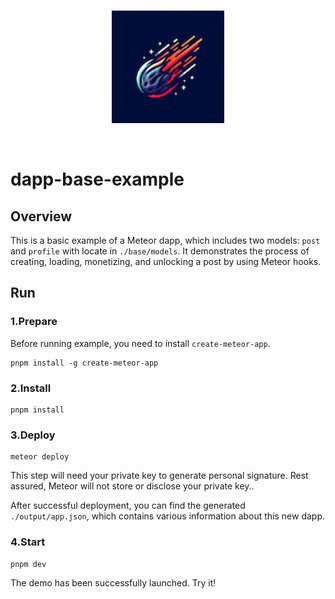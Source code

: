<br/>
<p align="center">
<a href=" " target="_blank">
<img src="./public/logo.png" width="180" alt="Meteor logo">
</a >
</p >
<br/>

# dapp-base-example

## Overview

This is a basic example of a Meteor dapp, which includes two models: `post`
and `profile` with locate in `./base/models`. It demonstrates the process of
creating, loading, monetizing, and unlocking a post by using Meteor hooks.

## Run

### 1.Prepare

Before running example, you need to install `create-meteor-app`.

```
pnpm install -g create-meteor-app
```

### 2.Install

```
pnpm install
```

### 3.Deploy

```
meteor deploy
```

This step will need your private key to generate personal signature. Rest
assured, Meteor will not store or disclose your private key..

After successful deployment, you can find the generated `./output/app.json`,
which contains various information about this new dapp.

### 4.Start

```
pnpm dev
```

The demo has been successfully launched. Try it!
